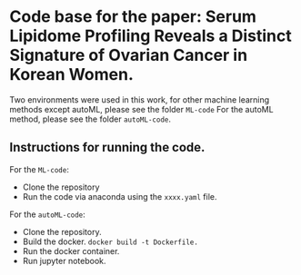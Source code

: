 # Code base for the paper: Serum Lipidome Profiling Reveals a Distinct Signature of Ovarian Cancer in Korean Women.

Two environments were used in this work, for other machine learning methods except autoML, please see the folder `ML-code`
For the autoML method, please see the folder `autoML-code`.

## Instructions for running the code.

For the `ML-code`:<br>
- Clone the repository
- Run the code via anaconda using the `xxxx.yaml` file. 

For the `autoML-code`: 
- Clone the repository. <br>
- Build the docker. 
`docker build -t Dockerfile.`
- Run the docker container. 
- Run jupyter notebook. 

